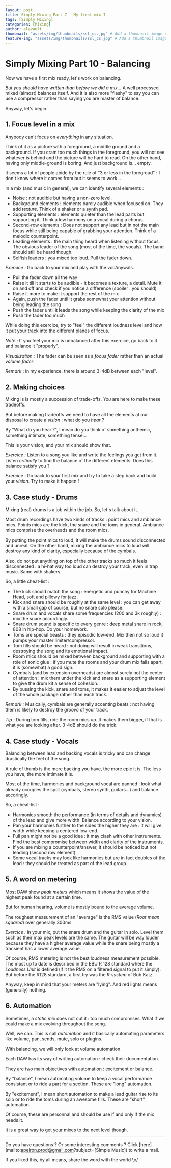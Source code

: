 ```yaml
---
layout: post
title: Simply Mixing Part 7 - My first mix I
tags: [Simply Mixing]
categories: [Mixing]
author: alavault
thumbnail: "assets/img/thumbnails/ssl_cs.jpg" # Add a thumbnail image on blog view
feature-img: "assets/img/thumbnails/ssl_cs.jpg" # Add a thumbnail image on blog view
---
```


# Simply Mixing Part 10 - Balancing

Now we have a first mix ready, let's work on balancing.

_But you should have written than before we did a mix..._ A well processed mixed (almost) balances itself. And it is also more "flashy" to say you can use a compressor rather than saying you are master of balance.

Anyway, let's begin.

## 1. Focus level in a mix

Anybody can't focus on _everything_ in any situation.

Think of it as a picture with a foreground, a middle ground and a background. If you cram too much things in the foreground, you will not see whatever is behind and the picture will be hard to read. On the other hand, having only middle-ground is boring. And just background is... empty.

It seems a lot of people abide by the rule of "3 or less in the foregroud" : I don't know where it comes from but it seems to work...

In a mix (and music in general), we can identify several elements :

- Noise : not audible but having a non-zero level.
- Background elements : elements barely audible when focused on. They add _texture_. Think of a shaker or a synth pad.
- Supporting elements : elements quieter than the lead parts but supporting it. Think a low harmony on a vocal during a chorus.
- Second-row elements : Does not support any lead but in not the main focus while still being capable of grabbing your attention. Think of a melodic counterpoint.
- Leading elements : the main thing heard when listening without focus. The obvious leader of the song (most of the time, the vocals). The band should still be heard though.
- Selfish leaders : you mixed too loud. Pull the fader down.

_Exercice :_ Go back to your mix and play with the vocAnywals.

- Pull the fader down all the way
- Raise it till it starts to be audible - it becomes a texture, a detail. Mute it on and off and check if you notice a difference (spoiler : you should)
- Raise it more to make it support the rest of the mix
- Again, push the fader until it grabs somewhat your attention without being leading the song
- Push the fader until it leads the song while keeping the clarity of the mix
- Push the fader too much

While doing this exercice, try to "feel" the different loudness level and how it put your track into the different planes of focus.

_Note :_ If you feel your mix is unbalanced after this exercice, go back to it and balance it "properly".

_Visualization :_ The fader can be seen as a _focus fader_ rather than an actual _volume fader_.

_Remark_ : in my experience, there is around 3-4dB between each "level".

## 2. Making choices

Mixing is is mostly a succession of trade-offs. _You_ are here to make these tradeoffs.

But before making tradeoffs we need to have all the elements at our disposal to create a _vision_ : what do you _hear_ ?

By "What do you hear ?", I mean do you think of something anthemic, something intimate, something tense...

This is your vision, and your mix should show that.

_Exercice :_ Listen to a song you like and write the feelings you get from it. Listen _critically_ to find the balance of the different elements. Does this balance satisfy you ?

_Exercice :_ Go back to your first mix and try to take a step back and build your _vision_. Try to make it happen !

## 3. Case study - Drums

Mixing (real) drums is a job within the job. So, let's talk about it.

Most drum recordings have two kinds of tracks : point mics and ambiance mics. Points mics are the kick, the snare and the toms in general. Ambiance mics comprise the overheads and the room mics.

By putting the point mics to loud, it will make the drums sound disconnected and unreal. On the other hand, mixing the ambiance mics to loud will destroy any kind of clarity, especially because of the cymbals.

Also, do not put anything on top of the other tracks so much it feels disconnected : a hi-hat way too loud can destroy your track, even in trap music. Same with shakers.

So, a little cheat-list :

- The kick should match the song : energetic and punchy for Machine Head, soft and pillowy for jazz.
- Kick and snare should be roughly at the same level : you can get away with a small gap of course, but no snare solo please.
- Snare drum and vocals share some frequencies (200 and 3k roughly) : mix the snare accordingly.
- Snare drum sound is specific to every genre : deep metal snare in rock, 808 in hip-hop. Do your homework.
- Toms are special beasts : they episodic low-end. Mix then not so loud it pumps your master limiter/compressor.
- Tom fills should be heard : not doing will result in weak transitions, destroying the song and its emotional impact.
- Room mics should be mixed between background and supporting with a role of sonic glue : if you mute the rooms and your drum mix falls apart, it is (somewhat) a good sign.
- Cymbals (and by extension overheads) are almost surely not the center of attention : mix them under the kick and snare as a supporting element to give the drum kit a sense of cohesion.
- By bussing the kick, snare and toms, it makes it easier to adjust the level of the whole package rather than each track.

_Remark :_ Musically, cymbals are generally accenting beats : not having them is likely to destroy the _groove_ of your track.

_Tip :_ During tom fills, ride the room mics up. It makes them bigger, if that is what you are looking after. 3-4dB should do the trick.

## 4. Case study - Vocals

Balancing between lead and backing vocals is tricky and can change drastically the feel of the song.

A rule of thumb is the more backing you have, the more epic it is. The less you have, the more intimate it is.

Most of the time, harmonies and background vocal are panned : look what already occupies the spot (cymbals, stereo synth, guitars...) and balance accoringly.

So, a cheat-list :

- Harmonies smooth the performance (in terms of details and dynamics) of the lead and give more width. Balance according to your vision.
- Pan your harmonies further to the sides the higher they are : it will give width while keeping a centered low-end.
- Full pan might not be a good idea : it may clash with other instruments. Find the best compromise between width and clarity of the instruments.
- If you are mixing a counterpoint/answer, it should be noticed but not leading (second row element)
- Some vocal tracks may look like harmonies but are in fact doubles of the lead : they should be treated as part of the lead group.

## 5. A word on metering

Most DAW show *peak meters* which means it shows the value of the highest peak found at a certain time.

But for human hearing, volume is mostly bound to the average volume.

The roughest measurement of an "average" is the RMS value (*Root mean squared*) over generally 300ms.

*Exercice :* In your mix, put the snare drum and the guitar in solo. Level them such as their max peak levels are the same. The guitar will be way louder because they have a higher average value while the snare being mostly a transient has a lower average value.

Of course, RMS metering is not the best loudness measurement possible. The most up to date is described in the EBU R 128 standard where the *Loudness Unit* is defined (if it the RMS on a filtered signal to put it simply). But before the R128 standard, a first try was the *K-system* of Bob Katz.

Anyway, keep in mind that your meters are "lying". And red lights means (generally) nothing.


## 6. Automation

Sometimes, a *static mix* does not cut it : too much compromises. What if we could make a mix evolving throughout the song.

Well, we can. This is call *automation* and it basically automating parameters like volume, pan, sends, mute, solo or plugins.

With balancing, we will only look at volume automation.

Each DAW has its way of writing automation : check their documentation.

They are two main objectives with automation : excitement or balance.

By "balance", I mean automating volume to keep a vocal performance consistant or to ride a part for a section. These are "long" automation.

By "excitement", I mean short automation to make a lead guitar rise to its solo or to ride the toms during an awesome fills. These are "short" automation.

Of course, these are personnal and should be use if and only if the mix needs it.

It is a great way to get your mixes to the next level though.

---

Do you have questions ? Or some interesting comments ? Click [here](mailto:apeiron.prod@gmail.com?subject=[Simple Music]) to write a mail.

If you liked this, by all means, share the word with the world \o/
